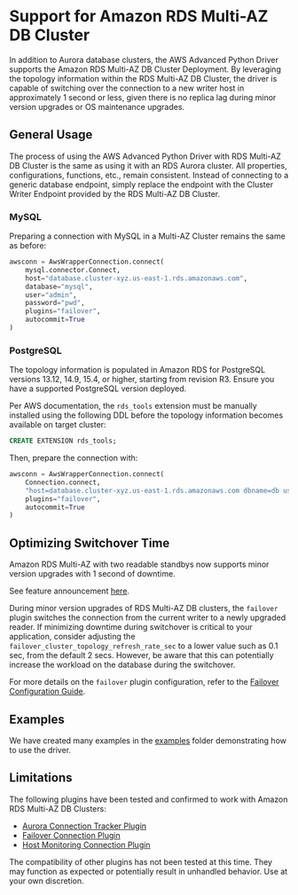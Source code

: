 # Support for Amazon RDS Multi-AZ DB Cluster

In addition to Aurora database clusters, the AWS Advanced Python Driver supports the Amazon RDS Multi-AZ DB Cluster Deployment. By leveraging the topology information within the RDS Multi-AZ DB Cluster, the driver is capable of switching over the connection to a new writer host in approximately 1 second or less, given there is no replica lag during minor version upgrades or OS maintenance upgrades.

## General Usage

The process of using the AWS Advanced Python Driver with RDS Multi-AZ DB Cluster is the same as using it with an RDS Aurora cluster. All properties, configurations, functions, etc., remain consistent. Instead of connecting to a generic database endpoint, simply replace the endpoint with the Cluster Writer Endpoint provided by the RDS Multi-AZ DB Cluster.

### MySQL

Preparing a connection with MySQL in a Multi-AZ Cluster remains the same as before:

```python
awsconn = AwsWrapperConnection.connect(
    mysql.connector.Connect,
    host="database.cluster-xyz.us-east-1.rds.amazonaws.com",
    database="mysql",
    user="admin",
    password="pwd",
    plugins="failover",
    autocommit=True
)
```

### PostgreSQL

The topology information is populated in Amazon RDS for PostgreSQL versions 13.12, 14.9, 15.4, or higher, starting from revision R3. Ensure you have a supported PostgreSQL version deployed.

Per AWS documentation, the `rds_tools` extension must be manually installed using the following DDL before the topology information becomes available on target cluster:

```sql
CREATE EXTENSION rds_tools;
```

Then, prepare the connection with:

```python
awsconn = AwsWrapperConnection.connect(
    Connection.connect,
    "host=database.cluster-xyz.us-east-1.rds.amazonaws.com dbname=db user=john password=pwd",
    plugins="failover",
    autocommit=True
)
```

## Optimizing Switchover Time

Amazon RDS Multi-AZ with two readable standbys now supports minor version upgrades with 1 second of downtime.

See feature announcement [here](https://aws.amazon.com/about-aws/whats-new/2023/11/amazon-rds-multi-az-two-stanbys-upgrades-downtime/).

During minor version upgrades of RDS Multi-AZ DB clusters, the `failover` plugin switches the connection from the current writer to a newly upgraded reader. If minimizing downtime during switchover is critical to your application, consider adjusting the `failover_cluster_topology_refresh_rate_sec` to a lower value such as 0.1 sec, from the default 2 secs. However, be aware that this can potentially increase the workload on the database during the switchover.

For more details on the `failover` plugin configuration, refer to the [Failover Configuration Guide](FailoverConfigurationGuide.md).

## Examples

We have created many examples in the [examples](../examples) folder demonstrating how to use the driver.

## Limitations

The following plugins have been tested and confirmed to work with Amazon RDS Multi-AZ DB Clusters:

* [Aurora Connection Tracker Plugin](/docs/using-the-python-driver/using-plugins/UsingTheAuroraConnectionTrackerPlugin.md)
* [Failover Connection Plugin](/docs/using-the-python-driver/using-plugins/UsingTheFailoverPlugin.md)
* [Host Monitoring Connection Plugin](/docs/using-the-python-driver/using-plugins/UsingTheHostMonitoringPlugin.md)

The compatibility of other plugins has not been tested at this time. They may function as expected or potentially result in unhandled behavior.
Use at your own discretion.
